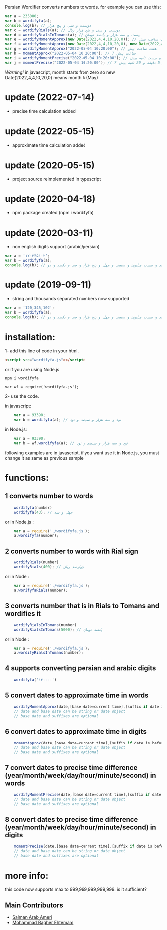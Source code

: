 Persian Wordifier converts numbers to words.
for example you can use this:

```javascript
var a = 235000;
var b = wordifyfa(a);
console.log(b); // دویست و سی و پنج هزار
var c = wordifyRials(a); // دویست و سی و پنج هزار ریال
var d = wordifyRialsInTomans(a); // بیست و سه هزار و پانصد تومان
var e = wordifyMomentApprox(new Date(2022,4,4,10,20,0)); // هفت ساعت پیش 
var f = wordifyMomentApprox(new Date(2022,4,4,10,20,0), new Date(2022,4,4,10,21,0), "قبل","بعد"); // یک دقیقه بعد 
var g = wordifyMomentApprox("2022-05-04 10:20:00"); // هفت ساعت پیش
var h = momentApprox("2022-05-04 10:20:00"); // 7 ساعت پیش
var i = wordifyMomentPrecise("2022-05-04 10:20:00"); // هفت ساعت و پنج دقیقه و بیست ثانیه پیش
var j = momentPrecise("2022-05-04 10:20:00"); // 7 ساعت و 5 دقیقه و 20 ثانیه پیش

```

*Warning!* in javascript, month starts from zero so new Date(2022,4,4,10,20,0) means month 5 (May)

# update (2022-07-14)
- precise time calculation added

# update (2022-05-15)
- approximate time calculation added

# update (2020-05-15)
- project source reimplemented in typescript

# update (2020-04-18)
- npm package created (npm i wordifyfa)

# update (2020-03-11)
- non english digits support (arabic/persian)
```javascript
var a = '۱۲۰۳۴۵۱۰۲';
var b = wordifyfa(a);
console.log(b); // یکصد و بیست میلیون و سیصد و چهل و پنج هزار و صد و یکصد و دو
```

# update (2019-09-11)
- string and thousands separated numbers now supported
```javascript
var a = '120,345,102';
var b = wordifyfa(a);
console.log(b); // یکصد و بیست میلیون و سیصد و چهل و پنج هزار و صد و یکصد و دو
```

# installation:
1- add this line of code in your html.
```html
<script src="wordifyfa.js"></script>
```	

or if you are using Node.js 

```shell
npm i wordifyfa
```

```javascipt 
var wf = require('wordifyfa.js');
```

2- use the code.

in javascript:

```javascript
    var a = 93390;
    var b = wordifyfa(a); // نود و سه هزار و سیصد و نود
```

in Node.js:

```javascript
    var a = 93390;
    var b = wf.wordifyfa(a); // نود و سه هزار و سیصد و نود
```	

following examples are in javascript. if you want use it in Node.js, you must change it as same as previous sample.

# functions:
## 1 converts number to words
```javascript
	wordifyfa(number) 
	wordifyfa(43); // چهل و سه
```	

or in Node.js :
```javascript
	var a = require('./wordifyfa.js');
	a.wordifyfa(number);
```
## 2 converts number to words with Rial sign
```javascript
	wordifyRials(number) 
	wordifyRials(400); // چهارصد ریال
```

or in Node : 
```javascript
	var a = require('./wordifyfa.js');
	a.worifyfaRials(number);
```
	
## 3 converts number that is in Rials to Tomans and wordifies it

```javascript
	wordifyRialsInTomans(number) 
	wordifyRialsInTomans(5000); // پانصد تومان
```

or in Node : 
```javascript
	var a = require('./wordifyfa.js');
	a.wordifyRialsInTomans(number);
```

## 4 supports converting persian and arabic digits 

```javascript
	wordifyfa('۱۲۰۰۰۰')
```
## 5 convert dates to approximate time in words
```javascript
	wordifyMomentApprox(date,[base date=current time],[suffix if date is before base date='پیش'], [suffix if date is after base date = 'بعد']);
	// date and base date can be string or date object
	// base date and suffixes are optional
```
## 6 convert dates to approximate time in digits
```javascript
	momentApprox(date,[base date=current time],[suffix if date is before base date='پیش'], [suffix if date is after base date = 'بعد']);
	// date and base date can be string or date object
	// base date and suffixes are optional
```
## 7 convert dates to precise time difference (year/month/week/day/hour/minute/second) in words
```javascript
	wordifyMomentPrecise(date,[base date=current time],[suffix if date is before base date='پیش'], [suffix if date is after base date = 'بعد']);
	// date and base date can be string or date object
	// base date and suffixes are optional
```
## 8 convert dates to precise time difference (year/month/week/day/hour/minute/second) in digits
```javascript
	momentPrecise(date,[base date=current time],[suffix if date is before base date='پیش'], [suffix if date is after base date = 'بعد']);
	// date and base date can be string or date object
	// base date and suffixes are optional
```
# more info:
this code now supports max to 999,999,999,999,999. is it sufficient?

## Main Contributors
- [Salman Arab Ameri](http://salmanapps.ir/)  
- [Mohammad Bagher Ehtemam](https://github.com/MBehtemam)  
